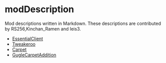# modDescription

Mod descriptions written in Markdown.
These descriptions are contributed by RS256,Kinchan_Ramen and leis3.

- [EssentialClient](./EssentialClient.md)
- [Tweakeroo](./Tweakeroo.md)
- [Carpet](./carpet.md)
- [GugleCarpetAddition](./gugle-carpet-addition.md)
